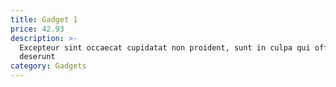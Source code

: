 ```yaml
---
title: Gadget 1
price: 42.93
description: >-
  Excepteur sint occaecat cupidatat non proident, sunt in culpa qui officia
  deserunt
category: Gadgets
---
```


